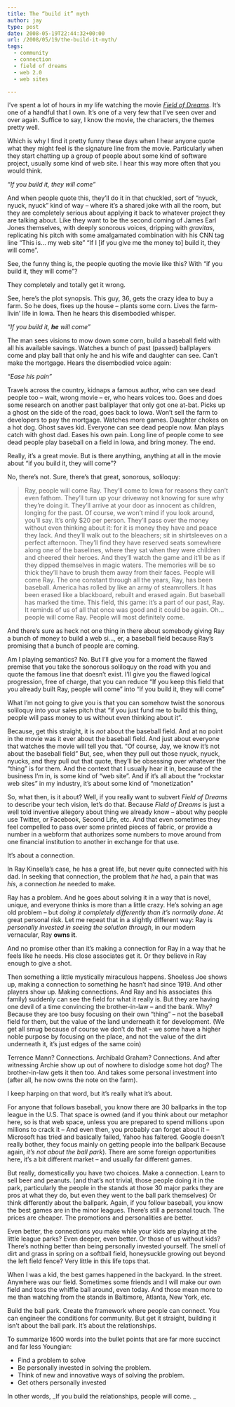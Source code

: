```yaml
---
title: The “build it” myth
author: jay
type: post
date: 2008-05-19T22:44:32+00:00
url: /2008/05/19/the-build-it-myth/
tags:
  - community
  - connection
  - field of dreams
  - web 2.0
  - web sites

---
```

I’ve spent a lot of hours in my life watching the movie [_Field of Dreams_][1]. It’s one of a handful that I own. It’s one of a very few that I’ve seen over and over again. Suffice to say, I know the movie, the characters, the themes pretty well.

Which is why I find it pretty funny these days when I hear anyone quote what they might feel is the signature line from the movie. Particularly when they start chatting up a group of people about some kind of software project, usually some kind of web site. I hear this way more often that you would think.

_“If you build it, they will come”_

And when people quote this, they’ll do it in that chuckled, sort of “nyuck, nyuck, nyuck” kind of way &#8211; where it’s a shared joke with all the room, but they are completely serious about applying it back to whatever project they are talking about. Like they want to be the second coming of James Earl Jones themselves, with deeply sonorous voices, dripping with _gravitas_, replicating his pitch with some amalgamated combination with his CNN tag line “This is… my web site” “If I [if you give me the money to] build it, they will come”.

See, the funny thing is, the people quoting the movie like this? With “if you build it, they will come”?

They completely and totally get it wrong.

See, here’s the plot synopsis. This guy, 36, gets the crazy idea to buy a farm. So he does, fixes up the house &#8211; plants some corn. Lives the farm-livin’ life in Iowa. Then he hears this disembodied whisper.

_“If you build it, **he** will come”_

The man sees visions to mow down some corn, build a baseball field with all his available savings. Watches a bunch of past (passed) ballplayers come and play ball that only he and his wife and daughter can see. Can’t make the mortgage. Hears the disembodied voice again:

_“Ease his pain”_

Travels across the country, kidnaps a famous author, who can see dead people too &#8211; wait, wrong movie &#8211; er, who hears voices too. Goes and does some research on another past ballplayer that only got one at-bat. Picks up a ghost on the side of the road, goes back to Iowa. Won’t sell the farm to developers to pay the mortgage. Watches more games. Daughter chokes on a hot dog. Ghost saves kid. Everyone can see dead people now. Man plays catch with ghost dad. Eases his own pain. Long line of people come to see dead people play baseball on a field in Iowa, and bring money. The end.

Really, it’s a great movie. But is there anything, anything at all in the movie about “if you build it, they will come”?

No, there’s not. Sure, there’s that great, sonorous, soliloquy:

> Ray, people will come Ray. They’ll come to Iowa for reasons they can’t even fathom. They’ll turn up your driveway not knowing for sure why they’re doing it. They’ll arrive at your door as innocent as children, longing for the past. Of course, we won’t mind if you look around, you’ll say. It’s only $20 per person. They’ll pass over the money without even thinking about it: for it is money they have and peace they lack. And they’ll walk out to the bleachers; sit in shirtsleeves on a perfect afternoon. They’ll find they have reserved seats somewhere along one of the baselines, where they sat when they were children and cheered their heroes. And they’ll watch the game and it’ll be as if they dipped themselves in magic waters. The memories will be so thick they’ll have to brush them away from their faces. People will come Ray. The one constant through all the years, Ray, has been baseball. America has rolled by like an army of steamrollers. It has been erased like a blackboard, rebuilt and erased again. But baseball has marked the time. This field, this game: it’s a part of our past, Ray. It reminds of us of all that once was good and it could be again. Oh… people will come Ray. People will most definitely come.

And there’s sure as heck not one thing in there about somebody giving Ray a bunch of money to build a web si…, er, a baseball field because Ray’s promising that a bunch of people are coming.

Am I playing semantics? No. But I’ll give you for a moment the flawed premise that you take the sonorous soliloquy on the road with you and quote the famous line that doesn’t exist. I’ll give you the flawed logical progression, free of charge, that you can reduce “If you keep this field that you already built Ray, people will come” into “if you build it, they will come”

What I’m not going to give you is that you can somehow twist the sonorous soliloquy into your sales pitch that “if you just fund me to build this thing, people will pass money to us without even thinking about it”.

Because, get this straight, it is _not_ about the baseball field. And at no point in the movie was it ever about the baseball field. And just about everyone that watches the movie will tell you that. “Of course, Jay, we know it’s not about the baseball field” But, see, when they pull out those nyuck, nyuck, nyucks, and they pull out that quote, they’ll be obsessing over whatever the “thing” is for them. And the context that I usually hear it in, because of the business I’m in, is some kind of “web site”. And if it’s all about the “rockstar web sites” in my industry, it’s about some kind of “monetization”

So, what then, is it about? Well, if you really want to subvert _Field of Dreams_ to describe your tech vision, let’s do that. Because _Field of Dreams_ is just a well told inventive allegory about thing we already know &#8211; about why people use Twitter, or Facebook, Second Life, etc. And that even sometimes they feel compelled to pass over some printed pieces of fabric, or provide a number in a webform that authorizes some numbers to move around from one financial institution to another in exchange for that use.

It’s about a connection.

In Ray Kinsella’s case, he has a great life, but never quite connected with his dad. In seeking that connection, the problem that _he_ had, a pain that was _his_, a connection _he_ needed to make.

Ray has a problem. And he goes about solving it in a way that is novel, unique, and everyone thinks is more than a little crazy. He’s solving an age old problem &#8211; but _doing it completely differently than it’s normally done_. At great personal risk. Let me repeat that in a slightly different way: Ray is _personally invested in seeing the solution through_, in our modern vernacular, Ray **owns it**.

And no promise other than it’s making a connection for Ray in a way that he feels like he needs. His close associates get it. Or they believe in Ray enough to give a shot.

Then something a little mystically miraculous happens. Shoeless Joe shows up, making a connection to something he hasn’t had since 1919. And other players show up. Making connections. And Ray and his associates (his family) suddenly can see the field for what it really is. But they are having one devil of a time convincing the brother-in-law &#8211; and the bank. Why? Because they are too busy focusing on their own “thing” &#8211; not the baseball field for them, but the value of the land underneath it for development. (We get all smug because of course we don’t do that &#8211; we some have a higher noble purpose by focusing on the place, and not the value of the dirt underneath it, it’s just edges of the same coin)

Terrence Mann? Connections. Archibald Graham? Connections. And after witnessing Archie show up out of nowhere to dislodge some hot dog? The brother-in-law gets it then too. And takes some personal investment into (after all, he now owns the note on the farm).

I keep harping on that word, but it’s really what it’s about.

For anyone that follows baseball, you know there are 30 ballparks in the top league in the U.S. That space is owned (and if you think about our metaphor here, so is that web space, unless you are prepared to spend millions upon millions to crack it &#8211; And even then, you probably can forget about it &#8211; Microsoft has tried and basically failed, Yahoo has faltered. Google doesn’t really bother, they focus mainly on getting people into the ballpark Because again, _it’s not about the ball park_). There are some foreign opportunities here, it’s a bit different market &#8211; and usually far different games.

But really, domestically you have two choices. Make a connection. Learn to sell beer and peanuts. (and that’s not trivial, those people doing it in the park, particularly the people in the stands at those 30 major parks they are pros at what they do, but even they went to the ball park themselves) Or think differently about the ballpark. Again, if you follow baseball, you know the best games are in the minor leagues. There’s still a personal touch. The prices are cheaper. The promotions and personalities are better.

Even better, the connections you make while your kids are playing at the little league parks? Even deeper, even better. Or those of us without kids? There’s nothing better than being personally invested yourself. The smell of dirt and grass in spring on a softball field, honeysuckle growing out beyond the left field fence? Very little in this life tops that.

When I was a kid, the best games happened in the backyard. In the street. Anywhere was our field. Sometimes some friends and I will make our own field and toss the whiffle ball around, even today. And those mean more to me than watching from the stands in Baltimore, Atlanta, New York, etc.

Build the ball park. Create the framework where people can connect. You can engineer the conditions for community. But get it straight, building it isn’t about the ball park. It’s about the relationships.

To summarize 1600 words into the bullet points that are far more succinct and far less Youngian:

  * Find a problem to solve
  * Be personally invested in solving the problem.
  * Think of new and innovative ways of solving the problem.
  * Get others personally invested

In other words, \_If you build the relationships, people will come. \_

 [1]: http://en.wikipedia.org/wiki/Field_of_Dreams